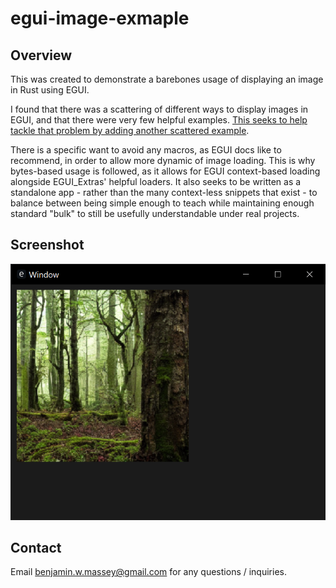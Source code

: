 # egui-image-exmaple

## Overview

This was created to demonstrate a barebones usage of displaying an image in Rust using EGUI.

I found that there was a scattering of different ways to display images in EGUI, and that there were very few helpful examples. [This seeks to help tackle that problem by adding another scattered example](https://xkcd.com/927/).

There is a specific want to avoid any macros, as EGUI docs like to recommend, in order to allow more dynamic of image loading. This is why bytes-based usage is followed, as it allows for EGUI context-based loading alongside EGUI_Extras' helpful loaders. It also seeks to be written as a standalone app - rather than the many context-less snippets that exist - to balance between being simple enough to teach while maintaining enough standard "bulk" to still be usefully understandable under real projects.

## Screenshot

![Example](screenshot.png)

## Contact

Email benjamin.w.massey@gmail.com for any questions / inquiries.
